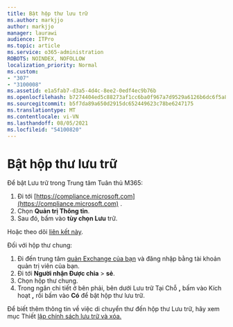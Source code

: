 ```yaml
---
title: Bật hộp thư lưu trữ
ms.author: markjjo
author: markjjo
manager: laurawi
audience: ITPro
ms.topic: article
ms.service: o365-administration
ROBOTS: NOINDEX, NOFOLLOW
localization_priority: Normal
ms.custom:
- "307"
- "3100008"
ms.assetid: e1a5fab7-d3a5-4d4c-8ee2-0edf4ec9b76b
ms.openlocfilehash: b7274404ed5c88273af1cc6ba0f967a7d9529a6126b6dc6f5a8e9561f0b77418
ms.sourcegitcommit: b5f7da89a650d2915dc652449623c78be6247175
ms.translationtype: MT
ms.contentlocale: vi-VN
ms.lasthandoff: 08/05/2021
ms.locfileid: "54100820"
---
```

# <a name="enable-an-archive-mailbox"></a>Bật hộp thư lưu trữ

Để bật Lưu trữ trong Trung tâm Tuân thủ M365:

1. Đi tới [https://compliance.microsoft.com](https://compliance.microsoft.com) .
2. Chọn **Quản trị Thông tin**.
3. Sau đó, bấm vào **tùy chọn Lưu** trữ.

Hoặc theo dõi [liên kết này](https://sip.compliance.microsoft.com/informationgovernance?viewid=archive).  

Đối với hộp thư chung:

1. Đi đến trung tâm [quản Exchange của bạn](https://outlook.office365.com/ecp) và đăng nhập bằng tài khoản quản trị viên của bạn.
2. Đi tới **Người nhận Được chia**  >  **sẻ**.
3. Chọn hộp thư chung.
4. Trong ngăn chi tiết ở bên phải, bên dưới Lưu trữ Tại Chỗ **,** bấm vào Kích hoạt **,** rồi bấm vào **Có** để bật hộp thư lưu trữ.

Để biết thêm thông tin về việc di chuyển thư đến hộp thư Lưu trữ, hãy xem mục Thiết [lập chính sách lưu trữ và xóa.](https://docs.microsoft.com//office365/securitycompliance/set-up-an-archive-and-deletion-policy-for-mailboxes)
